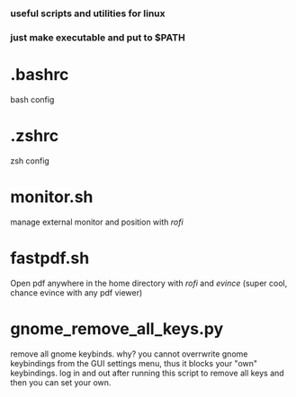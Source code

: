 ### useful scripts and utilities for linux
### just make executable and put to $PATH 

# .bashrc
bash config
# .zshrc
zsh config
# monitor.sh
manage external monitor and position with *rofi*
# fastpdf.sh
Open pdf anywhere in the home directory with *rofi* and *evince* (super cool, chance evince with any pdf viewer)
# gnome_remove_all_keys.py
remove all gnome keybinds.
why? you cannot overrwrite gnome keybindings from the GUI settings menu, thus it blocks your "own" keybindings.
log in and out after running this script to remove all keys and then you can set your own.



